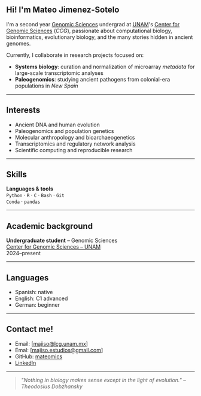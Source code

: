 ## Hi! I'm Mateo Jimenez-Sotelo
I'm a second year [Genomic Sciences](https://www.lcg.unam.mx) undergrad at [UNAM](https://www.unam.mx)'s [Center for Genomic Sciences](https://www.ccg.unam.mx/en/) (*CCG*), passionate about computational biology, bioinformatics, evolutionary biology, and the many stories hidden in ancient genomes.

Currently, I collaborate in research projects focused on:

- **Systems biology**: curation and normalization of microarray *metadata* for large-scale transcriptomic analyses
- **Paleogenomics**: studying ancient pathogens from colonial-era populations in *New Spain*
---
## Interests
- Ancient DNA and human evolution
- Paleogenomics and population genetics
- Molecular anthropology and bioarchaeogenetics
- Transcriptomics and regulatory network analysis
- Scientific computing and reproducible research

---

## Skills

**Languages & tools**  
`Python` · `R` · `C` · `Bash` · `Git`  
`Conda` · `pandas`

---

## Academic background

**Undergraduate student** – Genomic Sciences  
[Center for Genomic Sciences – UNAM](https://www.ccg.unam.mx/en)  
2024–present

---

## Languages

- Spanish: native
- English: C1 advanced
- German: beginner

---

## Contact me!

- Email: [majiso@lcg.unam.mx]  
- Emal: [majiso.estudios@gmail.com]
- GitHub: [mateomics](https://github.com/mateomics)  
- [LinkedIn](https://www.linkedin.com/in/mateo-jiménez-sotelo-0bb207311/)
---

> *"Nothing in biology makes sense except in the light of evolution." – Theodosius Dobzhansky*
